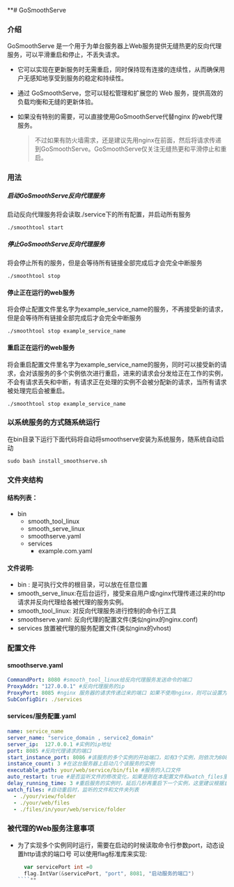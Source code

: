 **# GoSmoothServe

### 介绍
GoSmoothServe 是一个用于为单台服务器上Web服务提供无缝热更的反向代理服务，可以平滑重启和停止，不丢失请求。

+ 它可以实现在更新服务时无需重启，同时保持现有连接的连续性，从而确保用户无感知地享受到服务的稳定和持续性。
+ 通过 GoSmoothServe，您可以轻松管理和扩展您的 Web 服务，提供高效的负载均衡和无缝的更新体验。

+ 如果没有特别的需要，可以直接使用GoSmoothServe代替nginx 的web代理服务。
  > 不过如果有防火墙需求，还是建议先用nginx在前面，然后将请求传递到GoSmoothServe。GoSmoothServe仅关注无缝热更和平滑停止和重启。
### 用法

##### 启动GoSmoothServe反向代理服务
 启动反向代理服务将会读取./service下的所有配置，并启动所有服务
````shell
./smoothtool start
````
##### 停止GoSmoothServe反向代理服务
将会停止所有的服务，但是会等待所有链接全部完成后才会完全中断服务
````shell
./smoothtool stop
````
#### 停止正在运行的web服务
将会停止配置文件里名字为example_service_name的服务，不再接受新的请求，但是会等待所有链接全部完成后才会完全中断服务
````shell
./smoothtool stop example_service_name
````

#### 重启正在运行的web服务
将会重启配置文件里名字为example_service_name的服务，同时可以接受新的请求，会对该服务的多个实例依次进行重启，进来的请求会分发给正在工作的实例，不会有请求丢失和中断，有请求正在处理的实例不会被分配新的请求，当所有请求被处理完后会被重启。
````shell
./smoothtool stop example_service_name
````

### 以系统服务的方式随系统运行
在bin目录下运行下面代码将自动将smoothserve安装为系统服务，随系统自动启动 
````shell
sudo bash install_smoothserve.sh
````
### 文件夹结构
#### 结构列表：
- bin 
    - smooth_tool_linux
    - smooth_serve_linux
    - smoothserve.yaml
    - services
       + example.com.yaml

#### 文件说明:
 + bin : 是可执行文件的根目录，可以放在任意位置
 + smooth_serve_linux:在后台运行，接受来自用户或nginx代理传递过来的http请求并反向代理给各被代理的服务实例。
 + smooth_tool_linux: 对反向代理服务进行控制的命令行工具
 + smoothserve.yaml: 反向代理的配置文件(类似nginx的nginx.conf)
 + services 放置被代理的服务配置文件(类似nginx的vhost)

### 配置文件
#### smoothserve.yaml
````yaml
CommandPort: 8080 #smooth_tool_linux给反向代理服务发送命令的端口
ProxyAddr: "127.0.0.1" #反向代理服务的ip
ProxyPort: 8085 #nginx 服务器的请求传递过来的端口 如果不使用nginx，则可以设置为80端口。
SubConfigDir: ./services
````

#### services/服务配置.yaml
````yaml
name: service_name
server_name: "service_domain , service2_domain"
server_ip:  127.0.0.1 #实例的ip地址
port: 8085 #反向代理请求的端口
start_instance_port: 8086 #该服务的多个实例的开始端口，如有3个实例，则依次为8086,8087,8088
instance_count: 3 #在这台服务器上启动几个该服务的实例
executable_path: your/web/service/bin/file #服务的入口文件
auto_restart: true #是否监听文件的修改变化，如果是则在本配置文件和watch_files里配置的文件或文件夹有修改时会自动无缝重启
delay_running_time: 3 #重启服务的实例时，延后几秒再重启下一个实例，这里建议根据自己的服务启动后要多久可以正常工作来设置
watch_files: #自动重启时，监听的文件和文件夹列表
  - ./your/view/folder
  - ./your/web/files
  - ./files/in/your/web/service/folder

````
        
### 被代理的Web服务注意事项
+ 为了实现多个实例同时运行，需要在启动的时候读取命令行参数port，动态设置http请求的端口号
  可以使用flag标准库来实现:
  ````go
    var servicePort int =0
    flag.IntVar(&servicePort, "port", 8081, "启动服务的端口")
  ````**
 
